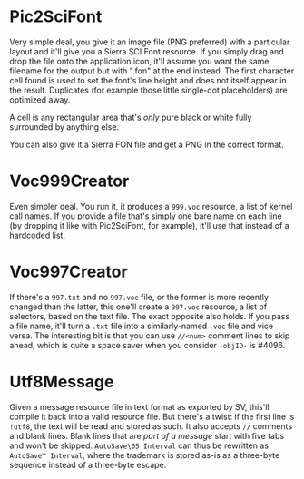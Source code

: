 # Pic2SciFont

Very simple deal, you give it an image file (PNG preferred) with a particular layout and it'll give you a Sierra SCI Font resource. If you simply drag and drop the file onto the application icon, it'll assume you want the same filename for the output but with ".fon" at the end instead. The first character cell found is used to set the font's line height and does not itself appear in the result. Duplicates (for example those little single-dot placeholders) are optimized away.

A cell is any rectangular area that's *only* pure black or white fully surrounded by anything else.

You can also give it a Sierra FON file and get a PNG in the correct format.

# Voc999Creator

Even simpler deal. You run it, it produces a `999.voc` resource, a list of kernel call names. If you provide a file that's simply one bare name on each line (by dropping it like with Pic2SciFont, for example), it'll use that instead of a hardcoded list.

# Voc997Creator

If there's a `997.txt` and no `997.voc` file, or the former is more recently changed than the latter, this one'll create a `997.voc` resource, a list of selectors, based on the text file. The exact opposite also holds. If you pass a file name, it'll turn a `.txt` file into a similarly-named `.voc` file and vice versa. The interesting bit is that you can use `//<num>` comment lines to skip ahead, which is quite a space saver when you consider `-objID-` is #4096.

# Utf8Message

Given a message resource file in text format as exported by SV, this'll compile it back into a valid resource file. But there's a twist: if the first line is `!utf8`, the text will be read and stored as such. It also accepts `//` comments and blank lines. Blank lines that are *part of a message* start with five tabs and won't be skipped.
`AutoSave\05 Interval` can thus be rewritten as `AutoSave™ Interval`, where the trademark is stored as-is as a three-byte sequence instead of a three-byte escape.
